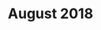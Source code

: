 ---
layout: post
title: "August 2018"
date_range: "16-18 Aug 2018"
venue: "Sorrento holiday house"
games:
  - "OTTD"
memories:
  - "Hugh eating flaky pastry on the toilet."
  - "Smith stumbling drunk into Toby's bedroom, passing out, and snoring so loudly Toby had to move."
  - "Hugh smashing us at OTTD by just flying planes from one side of the map to the other."
  - "Week before Hugh's bucks party"
summary: "OTTD in Sorrento."
---